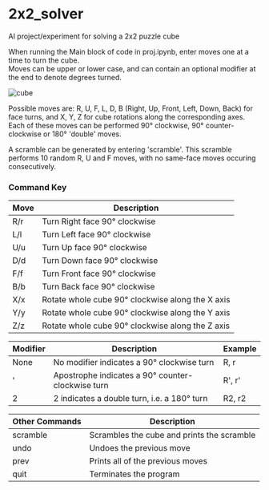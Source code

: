 # 2x2_solver
AI project/experiment for solving a 2x2 puzzle cube

When running the Main block of code in proj.ipynb, enter moves one at a time to turn the cube.  
Moves can be upper or lower case, and can contain an optional modifier at the end to denote degrees turned.

![cube](https://user-images.githubusercontent.com/71022019/156902906-60e1825d-ed9a-47e1-8ff1-cadd22c313a3.png)

Possible moves are: R, U, F, L, D, B (Right, Up, Front, Left, Down, Back) for face turns, and X, Y, Z for cube rotations along the corresponding axes.  
Each of these moves can be performed 90° clockwise, 90° counter-clockwise or 180° 'double' moves.  

A scramble can be generated by entering 'scramble'.  This scramble performs 10 random R, U and F moves, with no same-face moves occuring consecutively.


### Command Key

Move | Description                       |
-----|-----------------------------------|
R/r | Turn Right face 90° clockwise |
L/l | Turn Left face 90° clockwise |
U/u | Turn Up face 90° clockwise |
D/d | Turn Down face 90° clockwise |
F/f | Turn Front face 90° clockwise |
B/b | Turn Back face 90° clockwise |
X/x | Rotate whole cube 90° clockwise along the X axis |
Y/y | Rotate whole cube 90° clockwise along the Y axis |
Z/z | Rotate whole cube 90° clockwise along the Z axis |

Modifier | Description | Example |
---------|-------------|---------|
None | No modifier indicates a 90° clockwise turn | R, r 
' | Apostrophe indicates a 90° counter-clockwise turn | R', r'
2 | 2 indicates a double turn, i.e. a 180° turn | R2, r2

Other Commands | Description |
---------------|-------------|
scramble | Scrambles the cube and prints the scramble |
undo | Undoes the previous move | 
prev | Prints all of the previous moves |
quit | Terminates the program
